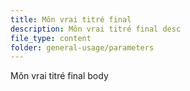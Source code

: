 ```yaml
---
title: Môn vrai titré final
description: Môn vrai titré final desc
file_type: content
folder: general-usage/parameters
---
```

Môn vrai titré final body
